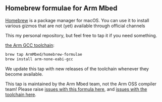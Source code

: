 ## Homebrew formulae for Arm Mbed

[Homebrew](https://brew.sh) is a package manager for macOS. You can use it to install
various gizmos that are not (yet) available through official channels


This my personal repository, but feel free to tap it if you need something.




[the Arm GCC toolchain](https://developer.arm.com/open-source/gnu-toolchain/gnu-rm):
```sh
brew tap ArmMbed/homebrew-formulae
brew install arm-none-eabi-gcc
```

We update this tap with new releases of the toolchain whenever they become available.

This tap is maintained by the Arm Mbed team, not the Arm OSS compiler team! Please raise [issues with this formula here](https://github.com/ArmMbed/homebrew-formulae/issues), and [issues with the toolchain here](https://bugs.launchpad.net/gcc-arm-embedded).
